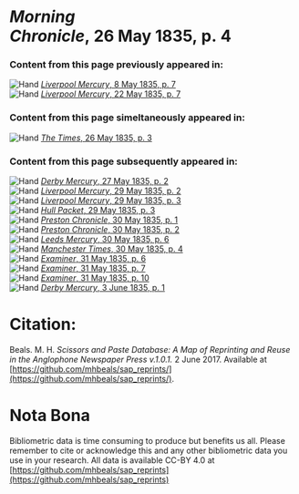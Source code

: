 # *Morning Chronicle*, 26 May 1835, p. 4  
  
### Content from this page previously appeared in:  
![Hand](http://scissorsandpaste.net/wp-content/uploads/2017/06/smallhandpointer.png) [*Liverpool Mercury*, 8 May 1835, p. 7](https://mhbeals.github.io/sap_html/Liverpool-Mercury/Liverpool-Mercury-8-May-1835-p-7)  
![Hand](http://scissorsandpaste.net/wp-content/uploads/2017/06/smallhandpointer.png) [*Liverpool Mercury*, 22 May 1835, p. 7](https://mhbeals.github.io/sap_html/Liverpool-Mercury/Liverpool-Mercury-22-May-1835-p-7)  
  
### Content from this page simeltaneously appeared in:  
![Hand](http://scissorsandpaste.net/wp-content/uploads/2017/06/smallhandpointer.png) [*The Times*, 26 May 1835, p. 3](https://mhbeals.github.io/sap_html/The-Times/The-Times-26-May-1835-p-3)  
  
### Content from this page subsequently appeared in:  
![Hand](http://scissorsandpaste.net/wp-content/uploads/2017/06/smallhandpointer.png) [*Derby Mercury*, 27 May 1835, p. 2](https://mhbeals.github.io/sap_html/Derby-Mercury/Derby-Mercury-27-May-1835-p-2)  
![Hand](http://scissorsandpaste.net/wp-content/uploads/2017/06/smallhandpointer.png) [*Liverpool Mercury*, 29 May 1835, p. 2](https://mhbeals.github.io/sap_html/Liverpool-Mercury/Liverpool-Mercury-29-May-1835-p-2)  
![Hand](http://scissorsandpaste.net/wp-content/uploads/2017/06/smallhandpointer.png) [*Liverpool Mercury*, 29 May 1835, p. 3](https://mhbeals.github.io/sap_html/Liverpool-Mercury/Liverpool-Mercury-29-May-1835-p-3)  
![Hand](http://scissorsandpaste.net/wp-content/uploads/2017/06/smallhandpointer.png) [*Hull Packet*, 29 May 1835, p. 3](https://mhbeals.github.io/sap_html/Hull-Packet/Hull-Packet-29-May-1835-p-3)  
![Hand](http://scissorsandpaste.net/wp-content/uploads/2017/06/smallhandpointer.png) [*Preston Chronicle*, 30 May 1835, p. 1](https://mhbeals.github.io/sap_html/Preston-Chronicle/Preston-Chronicle-30-May-1835-p-1)  
![Hand](http://scissorsandpaste.net/wp-content/uploads/2017/06/smallhandpointer.png) [*Preston Chronicle*, 30 May 1835, p. 2](https://mhbeals.github.io/sap_html/Preston-Chronicle/Preston-Chronicle-30-May-1835-p-2)  
![Hand](http://scissorsandpaste.net/wp-content/uploads/2017/06/smallhandpointer.png) [*Leeds Mercury*, 30 May 1835, p. 6](https://mhbeals.github.io/sap_html/Leeds-Mercury/Leeds-Mercury-30-May-1835-p-6)  
![Hand](http://scissorsandpaste.net/wp-content/uploads/2017/06/smallhandpointer.png) [*Manchester Times*, 30 May 1835, p. 4](https://mhbeals.github.io/sap_html/Manchester-Times/Manchester-Times-30-May-1835-p-4)  
![Hand](http://scissorsandpaste.net/wp-content/uploads/2017/06/smallhandpointer.png) [*Examiner*, 31 May 1835, p. 6](https://mhbeals.github.io/sap_html/Examiner/Examiner-31-May-1835-p-6)  
![Hand](http://scissorsandpaste.net/wp-content/uploads/2017/06/smallhandpointer.png) [*Examiner*, 31 May 1835, p. 7](https://mhbeals.github.io/sap_html/Examiner/Examiner-31-May-1835-p-7)  
![Hand](http://scissorsandpaste.net/wp-content/uploads/2017/06/smallhandpointer.png) [*Examiner*, 31 May 1835, p. 10](https://mhbeals.github.io/sap_html/Examiner/Examiner-31-May-1835-p-10)  
![Hand](http://scissorsandpaste.net/wp-content/uploads/2017/06/smallhandpointer.png) [*Derby Mercury*, 3 June 1835, p. 1](https://mhbeals.github.io/sap_html/Derby-Mercury/Derby-Mercury-3-June-1835-p-1)  


# Citation: 

Beals. M. H. *Scissors and Paste Database: A Map of Reprinting and Reuse in the Anglophone Newspaper Press v.1.0.1.* 2 June 2017. Available at [https://github.com/mhbeals/sap_reprints/](https://github.com/mhbeals/sap_reprints/). 

# Nota Bona

Bibliometric data is time consuming to produce but benefits us all. Please remember to cite or acknowledge this and any other bibliometric data you use in your research. All data is available CC-BY 4.0 at [https://github.com/mhbeals/sap_reprints](https://github.com/mhbeals/sap_reprints)